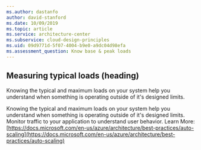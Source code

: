 ```yaml
---
ms.author: dastanfo
author: david-stanford
ms.date: 10/09/2019
ms.topic: article
ms.service: architecture-center
ms.subservice: cloud-design-principles
ms.uid: 09d9771d-5f07-4004-b9e0-a9dc04d98efa
ms.assessment_question: Know base & peak loads
---
```

## Measuring typical loads (heading)

<div class="alert is-warning"><p>Knowing the typical and maximum loads on your system help you understand when something is operating outside of it's designed limits.</p></div>

Knowing the typical and maximum loads on your system help you understand when something is operating outside of it's designed limits.  Monitor traffic to your application to understand user behavior. Learn More: [https://docs.microsoft.com/en-us/azure/architecture/best-practices/auto-scaling](https://docs.microsoft.com/en-us/azure/architecture/best-practices/auto-scaling)